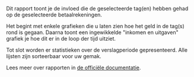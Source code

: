 Dit rapport toont je de invloed die de geselecteerde tag(en) hebben gehad op de geselecteerde betaalrekeningen.

Het begint met enkele grafieken die u laten zien hoe het geld in de tag(s) rond is gegaan. Daarna toont een ingewikkelde "inkomen en uitgaven" grafiek je hoe dit er in de loop der tijd uitziet.

Tot slot worden er statistieken over de verslagperiode gepresenteerd. Alle lijsten zijn sorteerbaar voor uw gemak.

Lees meer over rapporten in [de officiële documentatie](https://firefly-iii.readthedocs.io/en/latest/advanced/reports.html).